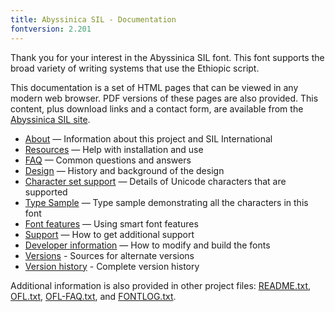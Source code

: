 ```yaml
---
title: Abyssinica SIL - Documentation
fontversion: 2.201
---
```


Thank you for your interest in the Abyssinica SIL font. This font supports the broad variety of writing systems that use the Ethiopic script.

This documentation is a set of HTML pages that can be viewed in any modern web browser. PDF versions of these pages are also provided. This content, plus download links and a contact form, are available from the [Abyssinica SIL site](https://software.sil.org/abyssinica/).

- [About](about.md) — Information about this project and SIL International
- [Resources](resources.md) — Help with installation and use
- [FAQ](faq.md) — Common questions and answers
- [Design](design.md) — History and background of the design
- [Character set support](charset.md) — Details of Unicode characters that are supported
- [Type Sample](sample.md) — Type sample demonstrating all the characters in this font
- [Font features](features.md) — Using smart font features
- [Support](support.md) — How to get additional support
- [Developer information](developer.md) — How to modify and build the fonts
- [Versions](versions.md) - Sources for alternate versions
- [Version history](history.md) - Complete version history

Additional information is also provided in other project files: [README.txt](../README.txt), [OFL.txt](../OFL.txt), [OFL-FAQ.txt](../OFL-FAQ.txt), and [FONTLOG.txt](../FONTLOG.txt).

